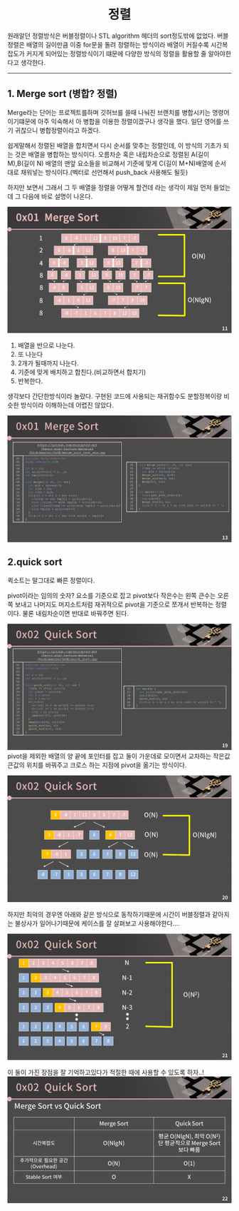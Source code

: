 <h1 align = "center"> 정렬 </h1>

원래알던 정렬방식은 버블정렬이나 STL algorithm 헤더의 sort정도밖에 없었다. 버블정렬은 배열의 길이만큼 이중 for문을 돌려 정렬하는 방식이라 배열이 커질수록 시간복잡도가 커지게 되어있는 정렬방식이기 떄문에 다양한 방식의 정렬을 활용할 줄 알아야한다고 생각한다.

---

## 1. Merge sort (병합? 정렬)

Merge라는 단어는 프로젝트를하며 깃허브를 쓸때 나눠진 브랜치를 병합시키는 명령어이기떄문에 아주 익숙해서 아 병합을 이용한 정렬이겠구나 생각을 했다. 일단 영어를 쓰기 귀찮으니 병합정렬이라고 하겠다.

쉽게말해서 정렬된 배열을 합치면서 다시 순서를 맞추는 정렬인데, 이 방식의 기초가 되는 것은 배열을 병합하는 방식이다.
오름차순 혹은 내립차순으로 정렬된 A(길이 M),B(길이 N) 배열의 맨앞 요소들을 비교해서 기준에 맞게 C(길이 M+N)배열에 순서대로 채워넣는 방식이다.(벡터로 선언해서 push_back 사용해도 될듯)

하지만 보면서 그래서 그 두 배열을 정렬을 어떻게 할건데 라는 생각이 제일 먼저 들었는데 그 다음에 바로 설명이 나온다.

![병합정령](/img/merge%20sort.png)

1. 배열을 반으로 나눈다.
2. 또 나눈다
3. 2개가 될때까지 나눈다.
4. 기준에 맞게 배치하고 합친다.(비교하면서 합치기)
5. 반복한다.

생각보다 간단한방식이라 놀랐다. 구현된 코드에 사용되는 재귀함수도 분할정복이랑 비슷한 방식이라 이해하는데 어렵진 않았다.

![구현코드](/img/구현코드.png)

## 2.quick sort

퀵소트는 말그대로 빠른 정렬이다.

pivot이라는 임의의 숫자? 요소를 기준으로 잡고 pivot보다 작은수는 왼쪽 큰수는 오른쪽 보내고 나머지도 머지소트처럼 재귀적으로 pivot을 기준으로 쪼개서 반복하는 정렬이다. 물론 내림차순이면 반대로 바꿔주면 된다.

![퀵소트 코드](/img/퀵소트코드.png)
pivot을 제외한 배열의 양 끝에 포인터를 잡고 둘이 가운데로 모이면서 교차하는 작은값 큰값의 위치를 바꿔주고 크로스 하는 지점에 pivot을 옮기는 방식이다.

![퀵소트](/img/퀵소트%20동작방식.png)

하지만 최악의 경우엔 아래와 같은 방식으로 동작하기때문에 시간이 버블정렬과 같아지는 불상사가 일어나기때문에 케이스를 잘 살펴보고 사용해야한다....

![최악](/img/최악의경우.png)

이 둘이 가진 장점을 잘 기억하고있다가 적절한 때에 사용할 수 있도록 하자..!
![비교](/img/정렬%20비교.png)